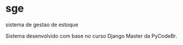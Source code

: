 # sge
 sistema de gestao de estoque

 Sistema desenvolvido com base no curso Django Master da PyCodeBr.

